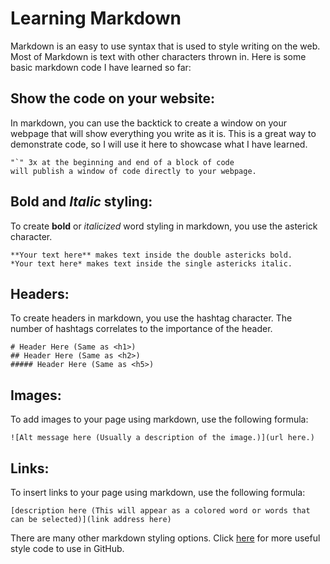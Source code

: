 # **Learning Markdown**

Markdown is an easy to use syntax that is used to style writing on the web.  Most of Markdown is text with other characters thrown in. Here is some basic markdown code I have learned so far:

## Show the code on your website:
In markdown, you can use the backtick to create a window on your webpage that will show everything you write as it is. This is a great way to demonstrate code, so I will use it here to showcase what I have learned.
```
"`" 3x at the beginning and end of a block of code
will publish a window of code directly to your webpage.
```

## **Bold** and *Italic* styling:
To create **bold** or *italicized* word styling in markdown, you use the asterick character.
```
**Your text here** makes text inside the double astericks bold.
*Your text here* makes text inside the single astericks italic.
```

## Headers:
To create headers in markdown, you use the hashtag character. The number of hashtags correlates to the importance of the header.
```
# Header Here (Same as <h1>)
## Header Here (Same as <h2>)
##### Header Here (Same as <h5>)
```

## Images:
To add images to your page using markdown, use the following formula:
```
![Alt message here (Usually a description of the image.)](url here.)
```

## Links:
To insert links to your page using markdown, use the following formula:
```
[description here (This will appear as a colored word or words that can be selected)](link address here)
```

There are many other markdown styling options.  Click [here](https://help.github.com/en/articles/about-writing-and-formatting-on-github) for more useful style code to use in GitHub.
  

